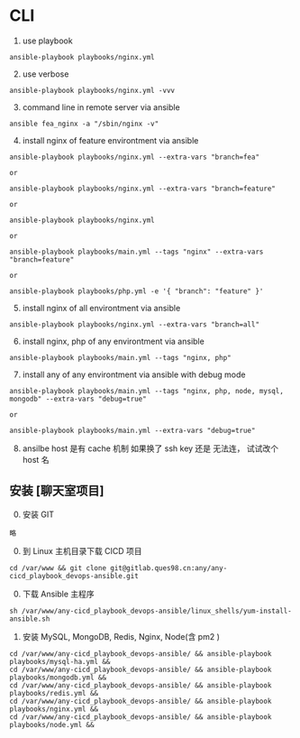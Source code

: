 
# CLI

1. use playbook
```
ansible-playbook playbooks/nginx.yml
```

2. use verbose
```
ansible-playbook playbooks/nginx.yml -vvv
```

3. command line in remote server via ansible
```
ansible fea_nginx -a "/sbin/nginx -v"
```

4. install nginx of feature environtment via ansible
```
ansible-playbook playbooks/nginx.yml --extra-vars "branch=fea"

or 

ansible-playbook playbooks/nginx.yml --extra-vars "branch=feature"

or

ansible-playbook playbooks/nginx.yml

or

ansible-playbook playbooks/main.yml --tags "nginx" --extra-vars "branch=feature"

or

ansible-playbook playbooks/php.yml -e '{ "branch": "feature" }'
```

5. install nginx of all environtment via ansible
```
ansible-playbook playbooks/nginx.yml --extra-vars "branch=all"
```

6. install nginx, php of any environtment via ansible
```
ansible-playbook playbooks/main.yml --tags "nginx, php"
```

7. install any of any environtment via ansible with debug mode
```
ansible-playbook playbooks/main.yml --tags "nginx, php, node, mysql, mongodb" --extra-vars "debug=true"

or 

ansible-playbook playbooks/main.yml --extra-vars "debug=true"

```

8. ansilbe host 是有 cache 机制 如果换了 ssh key 还是 无法连， 试试改个 host 名


## 安装 [聊天室项目]

0. 安装 GIT
```
略
```

0. 到 Linux 主机目录下载 CICD 项目
```
cd /var/www && git clone git@gitlab.ques98.cn:any/any-cicd_playbook_devops-ansible.git
```

0. 下载 Ansible 主程序
```
sh /var/www/any-cicd_playbook_devops-ansible/linux_shells/yum-install-ansible.sh
```


1. 安装 MySQL, MongoDB, Redis, Nginx, Node(含 pm2 )
```
cd /var/www/any-cicd_playbook_devops-ansible/ && ansible-playbook playbooks/mysql-ha.yml && 
cd /var/www/any-cicd_playbook_devops-ansible/ && ansible-playbook playbooks/mongodb.yml && 
cd /var/www/any-cicd_playbook_devops-ansible/ && ansible-playbook playbooks/redis.yml && 
cd /var/www/any-cicd_playbook_devops-ansible/ && ansible-playbook playbooks/nginx.yml && 
cd /var/www/any-cicd_playbook_devops-ansible/ && ansible-playbook playbooks/node.yml && 

```